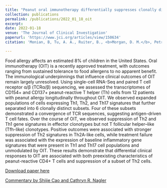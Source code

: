 ```yaml
---
title: "Peanut oral immunotherapy differentially suppresses clonally distinct subsets of T helper cells"
collection: publications
permalink: /publications/2022_01_18_oit
excerpt: 
date: 2022-01-18
venue: 'The Journal of Clinical Investigation'
paperurl: 'https://www.jci.org/articles/view/150634'
citation: 'Monian, B, Tu, A. A., Ruiter, B., <b>Morgan, D. M.</b>, Petrossian, P. M., Smith, N. P., Gierahn, T., M., Ginder, J., Shreffler, W. G., Love, J. C. &quot;Peanut oral immunotherapy differentially suppresses clonally distinct subsets of T helper cells&quot; <i>The Journal of Clinical Investigation</i>. 132(2):e150634 (2022).'

---
```

Food allergy affects an estimated 8% of children in the United States. Oral immunotherapy (OIT) is a recently approved treatment, with outcomes ranging from sustained tolerance to food allergens to no apparent benefit. The immunological underpinnings that influence clinical outcomes of OIT remain largely unresolved. Using single-cell RNA-Seq and paired T cell receptor α/β (TCRα/β) sequencing, we assessed the transcriptomes of CD154+ and CD137+ peanut-reactive T helper (Th) cells from 12 patients with peanut allergy longitudinally throughout OIT. We observed expanded populations of cells expressing Th1, Th2, and Th17 signatures that further separated into 6 clonally distinct subsets. Four of these subsets demonstrated a convergence of TCR sequences, suggesting antigen-driven T cell fates. Over the course of OIT, we observed suppression of Th2 and Th1 gene signatures in effector clonotypes but not T follicular helper–like (Tfh-like) clonotypes. Positive outcomes were associated with stronger suppression of Th2 signatures in Th2A-like cells, while treatment failure was associated with the expression of baseline inflammatory gene signatures that were present in Th1 and Th17 cell populations and unmodulated by OIT. These results demonstrate that differential clinical responses to OIT are associated with both preexisting characteristics of peanut-reactive CD4+ T cells and suppression of a subset of Th2 cells.

[Download paper here](/files/oit_jci.pdf)

[Commentary by Shijie Cao and Cathryn R. Nagler](/files/oit_commentary.pdf)
